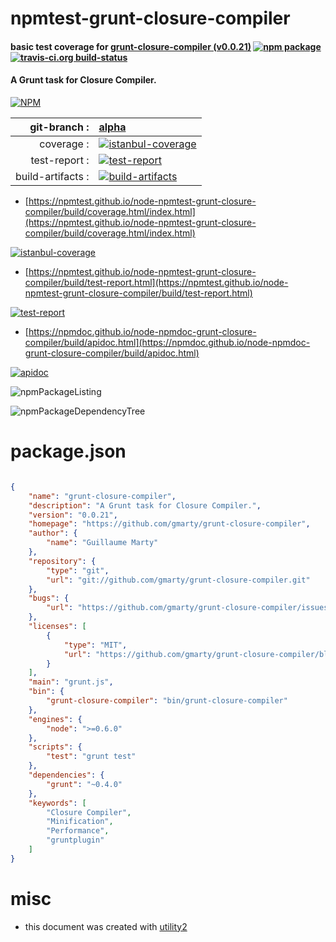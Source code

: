 # npmtest-grunt-closure-compiler

#### basic test coverage for  [grunt-closure-compiler (v0.0.21)](https://github.com/gmarty/grunt-closure-compiler)  [![npm package](https://img.shields.io/npm/v/npmtest-grunt-closure-compiler.svg?style=flat-square)](https://www.npmjs.org/package/npmtest-grunt-closure-compiler) [![travis-ci.org build-status](https://api.travis-ci.org/npmtest/node-npmtest-grunt-closure-compiler.svg)](https://travis-ci.org/npmtest/node-npmtest-grunt-closure-compiler)

#### A Grunt task for Closure Compiler.

[![NPM](https://nodei.co/npm/grunt-closure-compiler.png?downloads=true&downloadRank=true&stars=true)](https://www.npmjs.com/package/grunt-closure-compiler)

| git-branch : | [alpha](https://github.com/npmtest/node-npmtest-grunt-closure-compiler/tree/alpha)|
|--:|:--|
| coverage : | [![istanbul-coverage](https://npmtest.github.io/node-npmtest-grunt-closure-compiler/build/coverage.badge.svg)](https://npmtest.github.io/node-npmtest-grunt-closure-compiler/build/coverage.html/index.html)|
| test-report : | [![test-report](https://npmtest.github.io/node-npmtest-grunt-closure-compiler/build/test-report.badge.svg)](https://npmtest.github.io/node-npmtest-grunt-closure-compiler/build/test-report.html)|
| build-artifacts : | [![build-artifacts](https://npmtest.github.io/node-npmtest-grunt-closure-compiler/glyphicons_144_folder_open.png)](https://github.com/npmtest/node-npmtest-grunt-closure-compiler/tree/gh-pages/build)|

- [https://npmtest.github.io/node-npmtest-grunt-closure-compiler/build/coverage.html/index.html](https://npmtest.github.io/node-npmtest-grunt-closure-compiler/build/coverage.html/index.html)

[![istanbul-coverage](https://npmtest.github.io/node-npmtest-grunt-closure-compiler/build/screenCapture.buildCi.browser.%252Ftmp%252Fbuild%252Fcoverage.lib.html.png)](https://npmtest.github.io/node-npmtest-grunt-closure-compiler/build/coverage.html/index.html)

- [https://npmtest.github.io/node-npmtest-grunt-closure-compiler/build/test-report.html](https://npmtest.github.io/node-npmtest-grunt-closure-compiler/build/test-report.html)

[![test-report](https://npmtest.github.io/node-npmtest-grunt-closure-compiler/build/screenCapture.buildCi.browser.%252Ftmp%252Fbuild%252Ftest-report.html.png)](https://npmtest.github.io/node-npmtest-grunt-closure-compiler/build/test-report.html)

- [https://npmdoc.github.io/node-npmdoc-grunt-closure-compiler/build/apidoc.html](https://npmdoc.github.io/node-npmdoc-grunt-closure-compiler/build/apidoc.html)

[![apidoc](https://npmdoc.github.io/node-npmdoc-grunt-closure-compiler/build/screenCapture.buildCi.browser.%252Ftmp%252Fbuild%252Fapidoc.html.png)](https://npmdoc.github.io/node-npmdoc-grunt-closure-compiler/build/apidoc.html)

![npmPackageListing](https://npmtest.github.io/node-npmtest-grunt-closure-compiler/build/screenCapture.npmPackageListing.svg)

![npmPackageDependencyTree](https://npmtest.github.io/node-npmtest-grunt-closure-compiler/build/screenCapture.npmPackageDependencyTree.svg)



# package.json

```json

{
    "name": "grunt-closure-compiler",
    "description": "A Grunt task for Closure Compiler.",
    "version": "0.0.21",
    "homepage": "https://github.com/gmarty/grunt-closure-compiler",
    "author": {
        "name": "Guillaume Marty"
    },
    "repository": {
        "type": "git",
        "url": "git://github.com/gmarty/grunt-closure-compiler.git"
    },
    "bugs": {
        "url": "https://github.com/gmarty/grunt-closure-compiler/issues"
    },
    "licenses": [
        {
            "type": "MIT",
            "url": "https://github.com/gmarty/grunt-closure-compiler/blob/master/LICENSE-MIT"
        }
    ],
    "main": "grunt.js",
    "bin": {
        "grunt-closure-compiler": "bin/grunt-closure-compiler"
    },
    "engines": {
        "node": ">=0.6.0"
    },
    "scripts": {
        "test": "grunt test"
    },
    "dependencies": {
        "grunt": "~0.4.0"
    },
    "keywords": [
        "Closure Compiler",
        "Minification",
        "Performance",
        "gruntplugin"
    ]
}
```



# misc
- this document was created with [utility2](https://github.com/kaizhu256/node-utility2)
